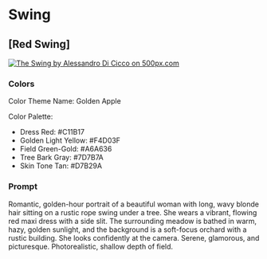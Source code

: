 # Swing

## [Red Swing]

[![The Swing by Alessandro Di Cicco on 500px.com](https://drscdn.500px.org/photo/1035195957/q%3D75_m%3D600/v2?sig=66f2834691cd660a316fe533549cab48b2f00e97671dadbab1c07a5b6c80bac8)](https://500px.com/photo/1035195957/the-swing-by-alessandro-di-cicco)

### Colors

Color Theme Name: Golden Apple

Color Palette:

- Dress Red: #C11B17
- Golden Light Yellow: #F4D03F
- Field Green-Gold: #A6A636
- Tree Bark Gray: #7D7B7A
- Skin Tone Tan: #D7B29A

### Prompt

Romantic, golden-hour portrait of a beautiful woman with long, wavy blonde hair sitting on a rustic rope swing under a tree. She wears a vibrant, flowing red maxi dress with a side slit. The surrounding meadow is bathed in warm, hazy, golden sunlight, and the background is a soft-focus orchard with a rustic building. She looks confidently at the camera. Serene, glamorous, and picturesque. Photorealistic, shallow depth of field.
